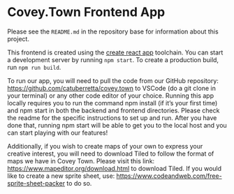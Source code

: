 # Covey.Town Frontend App

Please see the `README.md` in the repository base for information about this project.

This frontend is created using the [create react app](https://create-react-app.dev) toolchain. You
can start a development server by running `npm start`. To create a production build, run
`npm run build`.

To run our app, you will need to pull the code from our GitHub repository: https://github.com/catuberretta/covey.town to VSCode (do a git clone in your terminal) or any other code editor of your choice. Running this app locally requires you to run the command npm install (if it’s your first time) and npm start in both the backend and frontend directories. Please check the readme for the specific instructions to set up and run. After you have done that, running npm start will be able to get you to the local host and you can start playing with our features!

Additionally, if you wish to create maps of your own to express your creative interest, you will need to download Tiled to follow the format of maps we have in Covey Town. Please visit this link: https://www.mapeditor.org/download.html to download Tiled. If you would like to create a new sprite sheet, use: https://www.codeandweb.com/free-sprite-sheet-packer to do so. 
